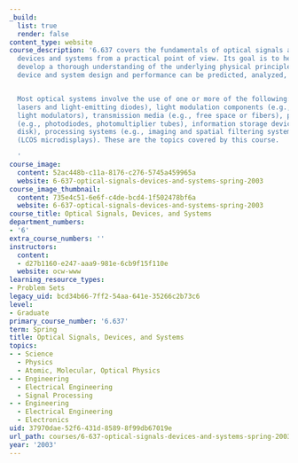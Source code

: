 ```yaml
---
_build:
  list: true
  render: false
content_type: website
course_description: '6.637 covers the fundamentals of optical signals and modern optical
  devices and systems from a practical point of view. Its goal is to help students
  develop a thorough understanding of the underlying physical principles such that
  device and system design and performance can be predicted, analyzed, and understood.


  Most optical systems involve the use of one or more of the following: sources (e.g.,
  lasers and light-emitting diodes), light modulation components (e.g., liquid-crystal
  light modulators), transmission media (e.g., free space or fibers), photodetectors
  (e.g., photodiodes, photomultiplier tubes), information storage devices (e.g., optical
  disk), processing systems (e.g., imaging and spatial filtering systems) and displays
  (LCOS microdisplays). These are the topics covered by this course.

  '
course_image:
  content: 52ac448b-c11a-8176-c276-5745a459965a
  website: 6-637-optical-signals-devices-and-systems-spring-2003
course_image_thumbnail:
  content: 735e4c51-6e6f-c4de-bcd4-1f502478bf6a
  website: 6-637-optical-signals-devices-and-systems-spring-2003
course_title: Optical Signals, Devices, and Systems
department_numbers:
- '6'
extra_course_numbers: ''
instructors:
  content:
  - d27b1160-e247-aaa9-981e-6cb9f15f110e
  website: ocw-www
learning_resource_types:
- Problem Sets
legacy_uid: bcd34b66-7ff2-54aa-641e-35266c2b73c6
level:
- Graduate
primary_course_number: '6.637'
term: Spring
title: Optical Signals, Devices, and Systems
topics:
- - Science
  - Physics
  - Atomic, Molecular, Optical Physics
- - Engineering
  - Electrical Engineering
  - Signal Processing
- - Engineering
  - Electrical Engineering
  - Electronics
uid: 37970dae-52f6-431d-8589-8f99db67019e
url_path: courses/6-637-optical-signals-devices-and-systems-spring-2003
year: '2003'
---
```

